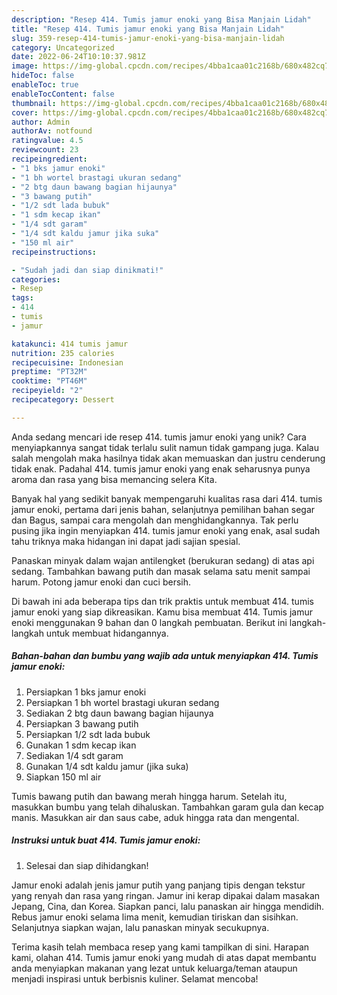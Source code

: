 ```yaml
---
description: "Resep 414. Tumis jamur enoki yang Bisa Manjain Lidah"
title: "Resep 414. Tumis jamur enoki yang Bisa Manjain Lidah"
slug: 359-resep-414-tumis-jamur-enoki-yang-bisa-manjain-lidah
category: Uncategorized
date: 2022-06-24T10:10:37.981Z
image: https://img-global.cpcdn.com/recipes/4bba1caa01c2168b/680x482cq70/414-tumis-jamur-enoki-foto-resep-utama.jpg
hideToc: false
enableToc: true
enableTocContent: false
thumbnail: https://img-global.cpcdn.com/recipes/4bba1caa01c2168b/680x482cq70/414-tumis-jamur-enoki-foto-resep-utama.jpg
cover: https://img-global.cpcdn.com/recipes/4bba1caa01c2168b/680x482cq70/414-tumis-jamur-enoki-foto-resep-utama.jpg
author: Admin
authorAv: notfound
ratingvalue: 4.5
reviewcount: 23
recipeingredient:
- "1 bks jamur enoki"
- "1 bh wortel brastagi ukuran sedang"
- "2 btg daun bawang bagian hijaunya"
- "3 bawang putih"
- "1/2 sdt lada bubuk"
- "1 sdm kecap ikan"
- "1/4 sdt garam"
- "1/4 sdt kaldu jamur jika suka"
- "150 ml air"
recipeinstructions:

- "Sudah jadi dan siap dinikmati!"
categories:
- Resep
tags:
- 414
- tumis
- jamur

katakunci: 414 tumis jamur 
nutrition: 235 calories
recipecuisine: Indonesian
preptime: "PT32M"
cooktime: "PT46M"
recipeyield: "2"
recipecategory: Dessert

---
```





Anda sedang mencari ide resep 414. tumis jamur enoki yang unik? Cara menyiapkannya sangat tidak terlalu sulit namun tidak gampang juga. Kalau salah mengolah maka hasilnya tidak akan memuaskan dan justru cenderung tidak enak. Padahal 414. tumis jamur enoki yang enak seharusnya punya aroma dan rasa yang bisa memancing selera Kita.





Banyak hal yang sedikit banyak mempengaruhi kualitas rasa dari 414. tumis jamur enoki, pertama dari jenis bahan, selanjutnya pemilihan bahan segar dan Bagus, sampai cara mengolah dan menghidangkannya. Tak perlu pusing jika ingin menyiapkan 414. tumis jamur enoki yang enak,      asal sudah tahu triknya maka hidangan ini dapat jadi sajian spesial.














Panaskan minyak dalam wajan antilengket (berukuran sedang) di atas api sedang. Tambahkan bawang putih dan masak selama satu menit sampai harum. Potong jamur enoki dan cuci bersih.






Di bawah ini ada beberapa tips dan trik praktis untuk membuat 414. tumis jamur enoki yang siap dikreasikan. Kamu bisa membuat 414. Tumis jamur enoki menggunakan 9 bahan dan 0 langkah pembuatan. Berikut ini langkah-langkah untuk membuat hidangannya.

<!--inarticleads1-->

##### Bahan-bahan dan bumbu yang wajib ada untuk menyiapkan 414. Tumis jamur enoki:

1. Persiapkan 1 bks jamur enoki
1. Persiapkan 1 bh wortel brastagi ukuran sedang
1. Sediakan 2 btg daun bawang bagian hijaunya
1. Persiapkan 3 bawang putih
1. Persiapkan 1/2 sdt lada bubuk
1. Gunakan 1 sdm kecap ikan
1. Sediakan 1/4 sdt garam
1. Gunakan 1/4 sdt kaldu jamur (jika suka)
1. Siapkan 150 ml air


Tumis bawang putih dan bawang merah hingga harum. Setelah itu, masukkan bumbu yang telah dihaluskan. Tambahkan garam gula dan kecap manis. Masukkan air dan saus cabe, aduk hingga rata dan mengental. 

<!--inarticleads2-->

##### Instruksi untuk buat 414. Tumis jamur enoki:


1. Selesai dan siap dihidangkan!

Jamur enoki adalah jenis jamur putih yang panjang tipis dengan tekstur yang renyah dan rasa yang ringan. Jamur ini kerap dipakai dalam masakan Jepang, Cina, dan Korea. Siapkan panci, lalu panaskan air hingga mendidih. Rebus jamur enoki selama lima menit, kemudian tiriskan dan sisihkan. Selanjutnya siapkan wajan, lalu panaskan minyak secukupnya. 

Terima kasih telah membaca resep yang kami tampilkan di sini. Harapan kami, olahan 414. Tumis jamur enoki yang mudah di atas dapat membantu anda menyiapkan makanan yang lezat untuk keluarga/teman ataupun menjadi inspirasi untuk berbisnis kuliner. Selamat mencoba!
